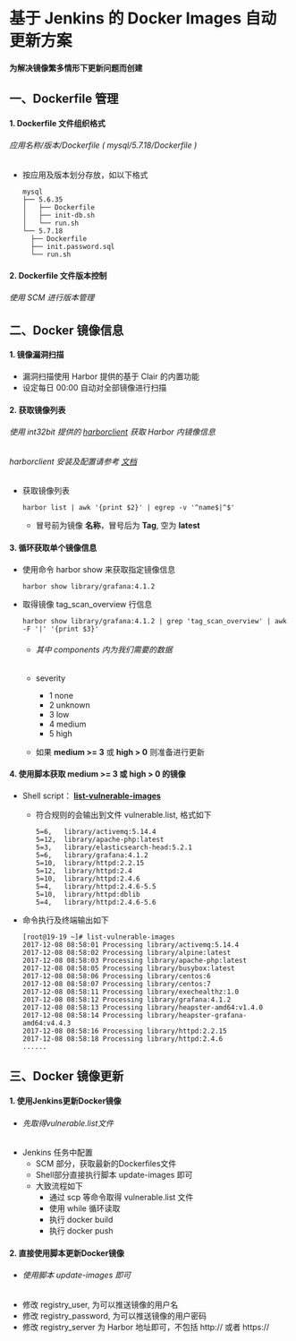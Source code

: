 # 基于 Jenkins 的 Docker Images 自动更新方案

#### 为解决镜像繁多情形下更新问题而创建

## 一、Dockerfile 管理
#### 1. Dockerfile 文件组织格式
###### 应用名称/版本/Dockerfile ( mysql/5.7.18/Dockerfile )
- 按应用及版本划分存放，如以下格式

      mysql
      ├── 5.6.35
      │   ├── Dockerfile
      │   ├── init-db.sh
      │   └── run.sh
      └── 5.7.18
        ├── Dockerfile
        ├── init.password.sql
        └── run.sh

#### 2. Dockerfile 文件版本控制
###### 使用 SCM 进行版本管理


## 二、Docker 镜像信息
#### 1. 镜像漏洞扫描
- 漏洞扫描使用 Harbor 提供的基于 Clair 的内置功能
- 设定每日 00:00 自动对全部镜像进行扫描

#### 2. 获取镜像列表
###### 使用 int32bit 提供的 [harborclient](https://github.com/int32bit/harborclient) 获取 Harbor 内镜像信息
###### harborclient 安装及配置请参考 [文档](https://github.com/int32bit/python-harborclient/blob/master/README.zh.md)

- 获取镜像列表

      harbor list | awk '{print $2}' | egrep -v '^name$|^$'

  - 冒号前为镜像 **名称**，冒号后为 **Tag**, 空为 **latest**

#### 3. 循环获取单个镜像信息
- 使用命令 harbor show 来获取指定镜像信息

      harbor show library/grafana:4.1.2

- 取得镜像 tag_scan_overview 行信息

      harbor show library/grafana:4.1.2 | grep 'tag_scan_overview' | awk -F '|' '{print $3}'

  - ###### 其中 components 内为我们需要的数据
  - severity
    - 1 none
    - 2 unknown
    - 3 low
    - 4 medium
    - 5 high

  - 如果 **medium >= 3** 或 **high > 0** 则准备进行更新

#### 4. 使用脚本获取 medium >= 3 或 high > 0 的镜像
- Shell script： **[list-vulnerable-images]()**
  - 符合规则的会输出到文件 vulnerable.list, 格式如下

        5=6,   library/activemq:5.14.4
        5=12,  library/apache-php:latest
        5=3,   library/elasticsearch-head:5.2.1
        5=6,   library/grafana:4.1.2
        5=10,  library/httpd:2.2.15
        5=12,  library/httpd:2.4
        5=10,  library/httpd:2.4.6
        5=4,   library/httpd:2.4.6-5.5
        5=10,  library/httpd:dblib
        5=4,   library/httpd:2.4.6-5.6


- 命令执行及终端输出如下

      [root@19-19 ~]# list-vulnerable-images
      2017-12-08 08:58:01 Processing library/activemq:5.14.4         
      2017-12-08 08:58:02 Processing library/alpine:latest           
      2017-12-08 08:58:03 Processing library/apache-php:latest       
      2017-12-08 08:58:05 Processing library/busybox:latest          
      2017-12-08 08:58:06 Processing library/centos:6                
      2017-12-08 08:58:07 Processing library/centos:7                
      2017-12-08 08:58:11 Processing library/exechealthz:1.0         
      2017-12-08 08:58:12 Processing library/grafana:4.1.2           
      2017-12-08 08:58:13 Processing library/heapster-amd64:v1.4.0   
      2017-12-08 08:58:14 Processing library/heapster-grafana-amd64:v4.4.3
      2017-12-08 08:58:16 Processing library/httpd:2.2.15                         
      2017-12-08 08:58:18 Processing library/httpd:2.4.6     
      ......


## 三、Docker 镜像更新
#### 1. 使用Jenkins更新Docker镜像
- ###### 先取得vulnerable.list文件
- Jenkins 任务中配置
  - SCM 部分，获取最新的Dockerfiles文件
  - Shell部分直接执行脚本 update-images 即可
  - 大致流程如下
    - 通过 scp 等命令取得 vulnerable.list 文件
    - 使用 while 循环读取
    - 执行 docker build
    - 执行 docker push


#### 2. 直接使用脚本更新Docker镜像
- ###### 使用脚本 update-images 即可
- 修改 registry_user, 为可以推送镜像的用户名
- 修改 registry_password, 为可以推送镜像的用户密码
- 修改 registry_server 为 Harbor 地址即可，不包括 http:// 或者 https://
